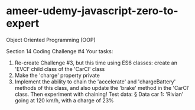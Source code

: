 # ameer-udemy-javascript-zero-to-expert

Object Oriented Programming (OOP)

Section 14 Coding Challenge #4
Your tasks:

1. Re-create Challenge #3, but this time using ES6 classes: create an 'EVCl'
   child class of the 'CarCl' class
2. Make the 'charge' property private
3. Implement the ability to chain the 'accelerate' and 'chargeBattery'
   methods of this class, and also update the 'brake' method in the 'CarCl'
   class. Then experiment with chaining!
   Test data:
   § Data car 1: 'Rivian' going at 120 km/h, with a charge of 23%

